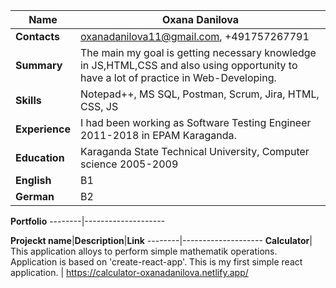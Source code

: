 **Name**|**Oxana Danilova**
--------|--------------------
**Contacts**|oxanadanilova11@gmail.com, +491757267791
**Summary**| The main my goal is getting necessary knowledge in JS,HTML,CSS and also  using opportunity to have a lot of practice in Web-Developing.
**Skills**| Notepad++, MS SQL, Postman, Scrum, Jira, HTML, CSS, JS
**Experience**| I had been working as Software Testing Engineer  2011-2018 in EPAM Karaganda. 
**Education**| Karaganda State Technical University, Computer science 2005-2009
**English**| B1
**German**| B2

**Portfolio**
--------|--------------------

**Projeckt name**|**Description**|**Link**
--------|--------------------
**Calculator**| This application alloys to perform simple mathematik operations. Application is based on 'create-react-app'. This is my first simple react application. |  https://calculator-oxanadanilova.netlify.app/ 

